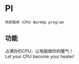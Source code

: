 # PI
    热机程序（CPU）WarmUp program 
## 功能
占满你的CPU，让电脑做你的暖气！<br>
Let your CPU become your heater!<br>
~~~
